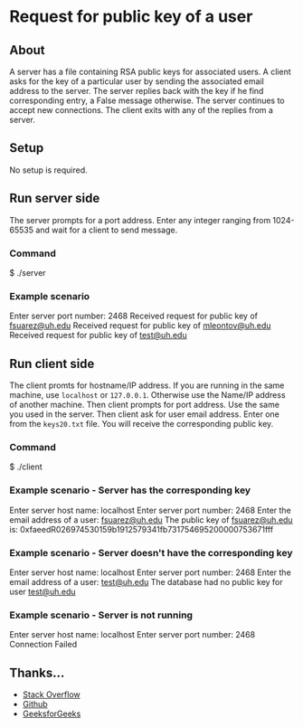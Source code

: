 # Request for public key of a user


## About
A server has a file containing RSA public keys for associated users. A client asks
for the key of a particular user by sending the associated email address to the server.
The server replies back with the key if he find corresponding entry, a False message 
otherwise. The server continues to accept new connections. The client exits with any
of the replies from a server.  

## Setup
No setup is required.


## Run server side
The server prompts for a port address. Enter any integer ranging from 1024-65535
and wait for a client to send message.

### Command
$ ./server

### Example scenario
Enter server port number: 2468
Received request for public key of fsuarez@uh.edu
Received request for public key of mleontov@uh.edu
Received request for public key of test@uh.edu


## Run client side
The client promts for hostname/IP address. If you are running in the same machine,
use `localhost` or `127.0.0.1`. Otherwise use the Name/IP address of another machine.
Then client prompts for port address. Use the same you used in the server. Then client
ask for user email address. Enter one from the `keys20.txt` file. You will receive the 
corresponding public key.  

### Command
$ ./client

### Example scenario - Server has the corresponding key
Enter server host name: localhost
Enter server port number: 2468
Enter the email address of a user:
fsuarez@uh.edu
The public key of fsuarez@uh.edu is:
0xfaeedR026974530159b1912579341fb731754695200000753671fff


### Example scenario - Server doesn't have the corresponding key
Enter server host name: localhost
Enter server port number: 2468
Enter the email address of a user:
test@uh.edu
The database had no public key for user test@uh.edu


### Example scenario - Server is not running
Enter server host name: localhost
Enter server port number: 2468
Connection Failed



## Thanks...
* [Stack Overflow](https://stackoverflow.com/)
* [Github](https://github.com)
* [GeeksforGeeks](https://www.geeksforgeeks.org)
